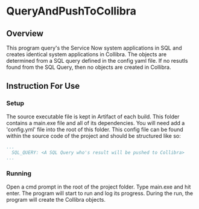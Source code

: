 # QueryAndPushToCollibra
## Overview
This program query's the Service Now system applications in SQL and creates identical system applications in Collibra. The objects are determined from a SQL query defined
in the config yaml file. If no resutls found from the SQL Query, then no objects are created in Collibra.
## Instruction For Use

### Setup
The source executable file is kept in Artifact of each build. This folder contains a main.exe file and all of its dependencies. You will need add a 'config.yml' file into the root of this folder. This config file can be found within the source code of the project and should be structured like so:
```yaml  
...
  SQL_QUERY: <A SQL Query who's result will be pushed to Collibra>
...

```
### Running
Open a cmd prompt in the root of the project folder. Type main.exe and hit enter. The program will start to run and log its progress. During the run, the program will create the Collibra objects.





